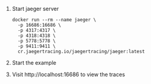 1. Start jaeger server

    ```shell
    docker run --rm --name jaeger \
      -p 16686:16686 \
      -p 4317:4317 \
      -p 4318:4318 \
      -p 5778:5778 \
      -p 9411:9411 \
      cr.jaegertracing.io/jaegertracing/jaeger:latest
    ```

2. Start the example

3. Visit http://localhost:16686 to view the traces
   